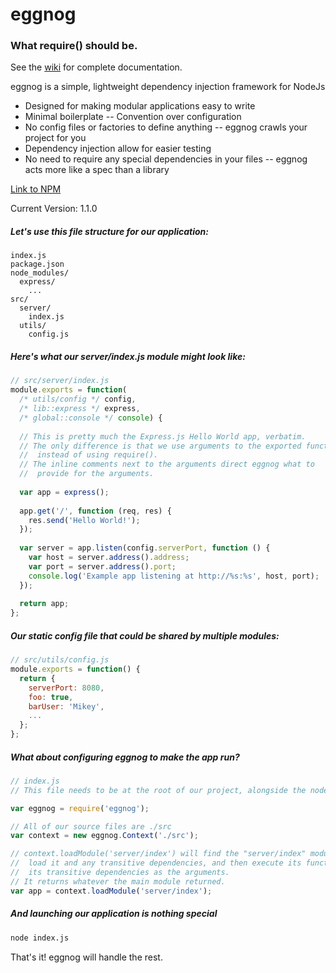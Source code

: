 # eggnog
### What require() should be.

See the [wiki](https://github.com/MikeyBurkman/eggnog/wiki) for complete documentation.

eggnog is a simple, lightweight dependency injection framework for NodeJs
- Designed for making modular applications easy to write
- Minimal boilerplate -- Convention over configuration
- No config files or factories to define anything -- eggnog crawls your project for you
- Dependency injection allow for easier testing
- No need to require any special dependencies in your files -- eggnog acts more like a spec than a library

[Link to NPM](https://www.npmjs.com/package/eggnog)

Current Version: 1.1.0

##### Let's use this file structure for our application:
```
index.js
package.json
node_modules/
  express/
    ...
src/
  server/
    index.js
  utils/
    config.js
```

##### Here's what our server/index.js module might look like:
```js
// src/server/index.js
module.exports = function(
  /* utils/config */ config, 
  /* lib::express */ express, 
  /* global::console */ console) {
  
  // This is pretty much the Express.js Hello World app, verbatim.
  // The only difference is that we use arguments to the exported function 
  //  instead of using require().
  // The inline comments next to the arguments direct eggnog what to 
  //  provide for the arguments.
  
  var app = express();
  
  app.get('/', function (req, res) {
    res.send('Hello World!');
  });
  
  var server = app.listen(config.serverPort, function () {
    var host = server.address().address;
    var port = server.address().port;
    console.log('Example app listening at http://%s:%s', host, port);
  });
  
  return app;
};
```

##### Our static config file that could be shared by multiple modules:
```js
// src/utils/config.js
module.exports = function() {
  return {
    serverPort: 8080,
    foo: true,
    barUser: 'Mikey',
    ...
  };
};
```

##### What about configuring eggnog to make the app run?
```js
// index.js
// This file needs to be at the root of our project, alongside the node_modules directory

var eggnog = require('eggnog');

// All of our source files are ./src
var context = new eggnog.Context('./src');

// context.loadModule('server/index') will find the "server/index" module in the 'src' directory, 
//  load it and any transitive dependencies, and then execute its function, automatically supplying 
//  its transitive dependencies as the arguments.
// It returns whatever the main module returned.
var app = context.loadModule('server/index');
```

##### And launching our application is nothing special
```sh
node index.js
```

That's it! eggnog will handle the rest.
